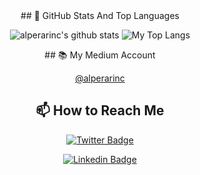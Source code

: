 <div align="center">
## 📌 GitHub Stats And Top Languages

<p float="center">
  <img  src="https://github-readme-stats.vercel.app/api?username=alperarinc&show_icons=true&count_private=true&hide=contribs,issues" alt="alperarinc's github stats" />
  <img  src="https://github-readme-stats.vercel.app/api/top-langs/?username=alperarinc&layout=compact&hide=html,css" alt="My Top Langs" />
</p>
## 📚 My Medium Account

[@alperarinc ](https://medium.com/@alperarinc)

## 📫 How to Reach Me

[![Twitter Badge](https://img.shields.io/badge/twtr-alperarinc-blue)](https://twitter.com/alpaarinc)

[![Linkedin Badge](https://img.shields.io/badge/lkdn-alperarinc-blue)](https://www.linkedin.com/in/alper-arinc)


<!--
**alperarinc/alperarinc** is a ✨ _special_ ✨ repository because its `README.md` (this file) appears on your GitHub profile.

Here are some ideas to get you started:

- 🔭 I’m currently working on ...
- 🌱 I’m currently learning ...
- 👯 I’m looking to collaborate on ...
- 🤔 I’m looking for help with ...
- 💬 Ask me about ...
- 📫 How to reach me: ...
- 😄 Pronouns: ...
- ⚡ Fun fact: ...
-->
</div>
